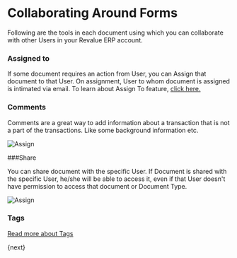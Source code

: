 # Collaborating Around Forms

Following are the tools in each document using which you can collaborate with other Users in your Revalue ERP account.

### Assigned to

If some document requires an action from User, you can Assign that document to that User. On assignment, User to whom document is assigned is intimated via email. To learn about Assign To feature, [click here.](/docs/user/manual/en/using-erpnext/assignment.html)

### Comments

Comments are a great way to add information about a transaction that is not a
part of the transactions. Like some background information etc.

<img class="screenshot" alt="Assign" src="/docs/assets/img/collaboration-tools/comments-1.png">

###Share

You can share document with the specific User. If Document is shared with the specific User, he/she will be able to access it, even if that User doesn't have permission to access that document or Document Type.

<img class="screenshot" alt="Assign" src="/docs/assets/img/collaboration-tools/share-1.gif">

### Tags

[Read more about Tags](/docs/user/manual/en/using-erpnext/tags.html)

{next}
